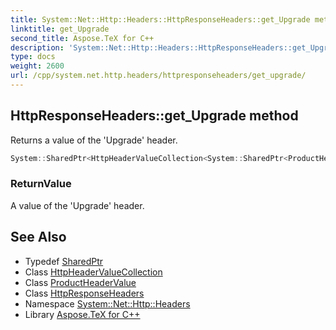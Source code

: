 ```yaml
---
title: System::Net::Http::Headers::HttpResponseHeaders::get_Upgrade method
linktitle: get_Upgrade
second_title: Aspose.TeX for C++
description: 'System::Net::Http::Headers::HttpResponseHeaders::get_Upgrade method. Returns a value of the ''Upgrade'' header in C++.'
type: docs
weight: 2600
url: /cpp/system.net.http.headers/httpresponseheaders/get_upgrade/
---
```

## HttpResponseHeaders::get_Upgrade method


Returns a value of the 'Upgrade' header.

```cpp
System::SharedPtr<HttpHeaderValueCollection<System::SharedPtr<ProductHeaderValue>>> System::Net::Http::Headers::HttpResponseHeaders::get_Upgrade()
```


### ReturnValue

A value of the 'Upgrade' header.

## See Also

* Typedef [SharedPtr](../../../system/sharedptr/)
* Class [HttpHeaderValueCollection](../../httpheadervaluecollection/)
* Class [ProductHeaderValue](../../productheadervalue/)
* Class [HttpResponseHeaders](../)
* Namespace [System::Net::Http::Headers](../../)
* Library [Aspose.TeX for C++](../../../)
